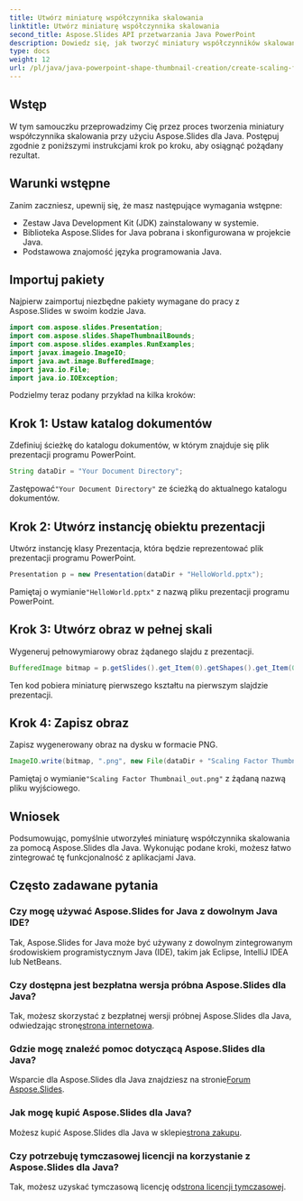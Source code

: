 ```yaml
---
title: Utwórz miniaturę współczynnika skalowania
linktitle: Utwórz miniaturę współczynnika skalowania
second_title: Aspose.Slides API przetwarzania Java PowerPoint
description: Dowiedz się, jak tworzyć miniatury współczynników skalowania w Javie przy użyciu Aspose.Slides dla Java. Łatwy w obsłudze przewodnik z instrukcjami krok po kroku.
type: docs
weight: 12
url: /pl/java/java-powerpoint-shape-thumbnail-creation/create-scaling-factor-thumbnail/
---
```

## Wstęp
W tym samouczku przeprowadzimy Cię przez proces tworzenia miniatury współczynnika skalowania przy użyciu Aspose.Slides dla Java. Postępuj zgodnie z poniższymi instrukcjami krok po kroku, aby osiągnąć pożądany rezultat.
## Warunki wstępne
Zanim zaczniesz, upewnij się, że masz następujące wymagania wstępne:
- Zestaw Java Development Kit (JDK) zainstalowany w systemie.
- Biblioteka Aspose.Slides for Java pobrana i skonfigurowana w projekcie Java.
- Podstawowa znajomość języka programowania Java.

## Importuj pakiety
Najpierw zaimportuj niezbędne pakiety wymagane do pracy z Aspose.Slides w swoim kodzie Java. 
```java
import com.aspose.slides.Presentation;
import com.aspose.slides.ShapeThumbnailBounds;
import com.aspose.slides.examples.RunExamples;
import javax.imageio.ImageIO;
import java.awt.image.BufferedImage;
import java.io.File;
import java.io.IOException;
```

Podzielmy teraz podany przykład na kilka kroków:
## Krok 1: Ustaw katalog dokumentów
Zdefiniuj ścieżkę do katalogu dokumentów, w którym znajduje się plik prezentacji programu PowerPoint.
```java
String dataDir = "Your Document Directory";
```
 Zastępować`"Your Document Directory"` ze ścieżką do aktualnego katalogu dokumentów.
## Krok 2: Utwórz instancję obiektu prezentacji
Utwórz instancję klasy Prezentacja, która będzie reprezentować plik prezentacji programu PowerPoint.
```java
Presentation p = new Presentation(dataDir + "HelloWorld.pptx");
```
 Pamiętaj o wymianie`"HelloWorld.pptx"` z nazwą pliku prezentacji programu PowerPoint.
## Krok 3: Utwórz obraz w pełnej skali
Wygeneruj pełnowymiarowy obraz żądanego slajdu z prezentacji.
```java
BufferedImage bitmap = p.getSlides().get_Item(0).getShapes().get_Item(0).getThumbnail(ShapeThumbnailBounds.Shape, 1, 1);
```
Ten kod pobiera miniaturę pierwszego kształtu na pierwszym slajdzie prezentacji.
## Krok 4: Zapisz obraz
Zapisz wygenerowany obraz na dysku w formacie PNG.
```java
ImageIO.write(bitmap, ".png", new File(dataDir + "Scaling Factor Thumbnail_out.png"));
```
 Pamiętaj o wymianie`"Scaling Factor Thumbnail_out.png"` z żądaną nazwą pliku wyjściowego.

## Wniosek
Podsumowując, pomyślnie utworzyłeś miniaturę współczynnika skalowania za pomocą Aspose.Slides dla Java. Wykonując podane kroki, możesz łatwo zintegrować tę funkcjonalność z aplikacjami Java.
## Często zadawane pytania
### Czy mogę używać Aspose.Slides for Java z dowolnym Java IDE?
Tak, Aspose.Slides for Java może być używany z dowolnym zintegrowanym środowiskiem programistycznym Java (IDE), takim jak Eclipse, IntelliJ IDEA lub NetBeans.
### Czy dostępna jest bezpłatna wersja próbna Aspose.Slides dla Java?
 Tak, możesz skorzystać z bezpłatnej wersji próbnej Aspose.Slides dla Java, odwiedzając stronę[strona internetowa](https://releases.aspose.com/).
### Gdzie mogę znaleźć pomoc dotyczącą Aspose.Slides dla Java?
 Wsparcie dla Aspose.Slides dla Java znajdziesz na stronie[Forum Aspose.Slides](https://forum.aspose.com/c/slides/11).
### Jak mogę kupić Aspose.Slides dla Java?
 Możesz kupić Aspose.Slides dla Java w sklepie[strona zakupu](https://purchase.aspose.com/buy).
### Czy potrzebuję tymczasowej licencji na korzystanie z Aspose.Slides dla Java?
 Tak, możesz uzyskać tymczasową licencję od[strona licencji tymczasowej](https://purchase.aspose.com/temporary-license/).
